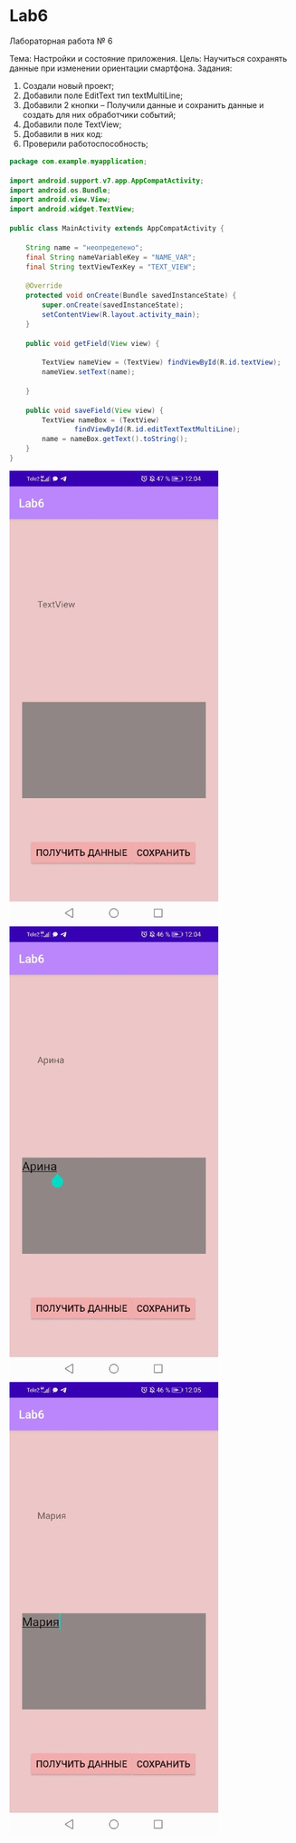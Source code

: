 # Lab6
Лабораторная работа № 6

Тема: Настройки и состояние приложения.
Цель: Научиться сохранять данные при изменении ориентации
смартфона.
Задания:
1. Создали новый проект;
2. Добавили поле EditText тип textMultiLine;
3. Добавили 2 кнопки – Получили данные и сохранить данные и
создать для них обработчики событий;
4. Добавили поле TextView;
5. Добавили в них код:
6. Проверили работоспособность;
```Java
package com.example.myapplication;

import android.support.v7.app.AppCompatActivity;
import android.os.Bundle;
import android.view.View;
import android.widget.TextView;

public class MainActivity extends AppCompatActivity {

    String name = "неопределено";
    final String nameVariableKey = "NAME_VAR";
    final String textViewTexKey = "TEXT_VIEW";

    @Override
    protected void onCreate(Bundle savedInstanceState) {
        super.onCreate(savedInstanceState);
        setContentView(R.layout.activity_main);
    }

    public void getField(View view) {

        TextView nameView = (TextView) findViewById(R.id.textView);
        nameView.setText(name);

    }

    public void saveField(View view) {
        TextView nameBox = (TextView)
                findViewById(R.id.editTextTextMultiLine);
        name = nameBox.getText().toString();
    }
}
 ```

![](bf7e55c6-0589-436e-aca3-f003bacc3fcc.jpg)
![](da775439-68c5-47fa-9b00-43b1d6871c30.jpg)
![](74d36f5b-0bc6-40a5-aead-d3a84ae16b26.jpg)

